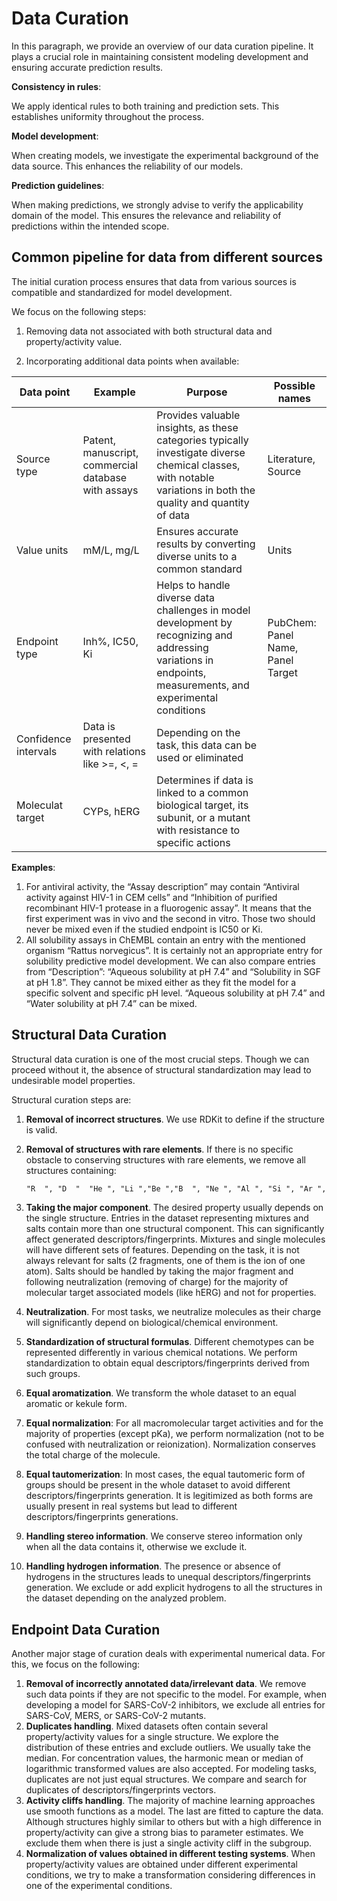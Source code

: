 # Data Curation

In this paragraph, we provide an overview of our data curation pipeline. It  plays a crucial role in maintaining consistent modeling development and ensuring accurate prediction results.

**Consistency in rules**:

We apply identical rules to both training and prediction sets. This establishes uniformity throughout the process.

**Model development**:

When creating models, we investigate the experimental background of the data source. This enhances the reliability of our models.

**Prediction guidelines**:

When making predictions, we strongly advise to verify the applicability domain of the model. This ensures the relevance and reliability of predictions within the intended scope.

## Common pipeline for data from different sources

The initial curation process ensures that data from various sources is compatible and standardized for model development.

We focus on the following steps:

1. Removing data not associated with both structural data and property/activity value.

2. Incorporating additional data points when available:

| Data point | Example | Purpose | Possible names |
|-|-|-|-|
| Source type | Patent, manuscript, commercial database with assays | Provides valuable insights, as these categories typically investigate diverse chemical classes, with notable variations in both the quality and quantity of data | Literature, Source|
| Value units | mM/L, mg/L | Ensures accurate results by converting diverse units to a common standard | Units |
| Endpoint type | Inh%, IC50, Ki | Helps to  handle diverse data challenges in model development by recognizing and addressing variations in endpoints, measurements, and experimental conditions | PubChem: Panel Name, Panel Target |
| Confidence intervals | Data is presented with relations like >=, <, = | Depending on the task, this data can be used or eliminated | |
| Moleculat target | CYPs, hERG | Determines if data is linked to a common biological target, its subunit, or a mutant with resistance to specific actions | |

**Examples**:

1. For antiviral activity, the “Assay description” may contain “Antiviral activity against HIV-1 in CEM cells” and “Inhibition of purified recombinant HIV-1 protease in a fluorogenic assay”. It means that the first experiment was in vivo and the second in vitro. Those two should never be mixed even if the studied endpoint is IC50 or Ki.
2. All solubility assays in ChEMBL contain an entry with the mentioned organism “Rattus norvegicus”. It is certainly not an appropriate entry for solubility predictive model development. We can also compare entries from “Description”: “Aqueous solubility at pH 7.4” and “Solubility in SGF at pH 1.8”. They cannot be mixed either as they fit the model for a specific solvent and specific pH level. “Aqueous solubility at pH 7.4” and “Water solubility at pH 7.4” can be mixed.

## Structural Data Curation

Structural data curation is one of the most crucial steps. Though we can proceed without it, the absence of structural standardization may lead to undesirable model properties.

Structural curation steps are:

1. **Removal of incorrect structures**. We use RDKit to define if the structure is valid.
2. **Removal of structures with rare elements**. If there is no specific obstacle to conserving structures with rare elements, we remove all structures containing:

   ```html
   "R  ", "D  "  "He ", "Li ","Be ","B  ", "Ne ", "Al ", "Si ", "Ar ", "Sc ", "Ti ", "V  ", "Cr ", "Co ", "Ni ", "Ga ", "Ge ", "As ", "Se ", "Kr ", "Rb ", "Sr ", "Y  ", "Zr ", "Nb " "Mo ", "Tc ", "Ru ", "Rh ", "Pd ", "Ag ", "Cd ", "In ", "Sn ", "Sb ", "Te ", "Xe ", "Cs ", "Ba ", "La ", "Ce ", "Pr ", "Nd ", "Pm ","Sm ", "Eu ", "Gd ", "Tb ", "Dy ", "Ho ", "Er ", "Tm ", "Yb ", "Lu ", "Hf ", "Ta ", "W  ", "Re ", "Os ", "Ir ", "Pt ", "Au ", "Hg ", "Tl ","Pb ", "Bi ", "Po ", "At ", "Rn ", "Fr ", "Ra ", "Ac ", "Th ", "Pa ", "U  ", "Np ", "Pu ", "Am ", "Cm ", "Bk ", "Cf ", "Es ", "Fm ", "Md ", "No ", "Lr ", "Rf ", "Db ", "Sg ", "Bh ", "Hs ", "Mt ", "Ds ", "Rg ", "Cn ", "Nh ", "Fl ", "Mc ", "Lv ", "Ts ", "Og "
   ```

3. **Taking the major component**. The desired property usually depends on the single structure. Entries in the dataset representing mixtures and salts contain more than one structural component. This can significantly affect generated descriptors/fingerprints. Mixtures and single molecules will have different sets of features.
Depending on the task, it is not always relevant for salts (2 fragments, one of them is the ion of one atom). Salts should be handled by taking the major fragment and following neutralization (removing of charge) for the majority of molecular target associated models (like hERG) and not for properties.
4. **Neutralization**. For most tasks, we neutralize molecules as their charge will significantly depend on biological/chemical environment.
5. **Standardization of structural formulas**. Different chemotypes can be represented differently in various chemical notations. We perform standardization to obtain equal descriptors/fingerprints derived from such groups.
6. **Equal aromatization**. We transform the whole dataset to an equal aromatic or kekule form.
7. **Equal normalization**: For all macromolecular target activities and for the majority of properties (except pKa), we perform normalization (not to be confused with neutralization or reionization). Normalization conserves the total charge of the molecule.
8. **Equal tautomerization**: In most cases, the equal tautomeric form of groups should be present in the whole dataset to avoid different descriptors/fingerprints generation. It is legitimized as both forms are usually present in real systems but lead to different descriptors/fingerprints generations.
9. **Handling stereo information**. We conserve stereo information only when all the data contains it, otherwise we exclude it.
10. **Handling hydrogen information**. The presence or absence of hydrogens in the structures leads to unequal descriptors/fingerprints generation. We exclude or add explicit hydrogens to all the structures in the dataset depending on the analyzed problem.

## Endpoint Data Curation

Another major stage of curation deals with experimental numerical data. For this, we focus on the following:

1. **Removal of incorrectly annotated data/irrelevant data**. We remove such data points if they are not specific to the model. For example, when developing a model for SARS-CoV-2 inhibitors, we exclude all entries for SARS-CoV, MERS, or SARS-CoV-2 mutants.
2. **Duplicates handling**. Mixed datasets often contain several property/activity values for a single structure. We explore the distribution of these entries and exclude outliers. We usually take the median. For concentration values, the harmonic mean or median of logarithmic transformed values are also accepted.
For modeling tasks, duplicates are not just equal structures. We compare and search for duplicates of descriptors/fingerprints vectors.
3. **Activity cliffs handling**. The majority of machine learning approaches use smooth functions as a model. The last are fitted to capture the data. Although structures highly similar to others but with a high difference in property/activity can give a strong bias to parameter estimates. We exclude them when there is just a single activity cliff in the subgroup.
4. **Normalization of values obtained in different testing systems**. When property/activity values are obtained under different experimental conditions, we try to make a transformation considering differences in one of the experimental conditions.
